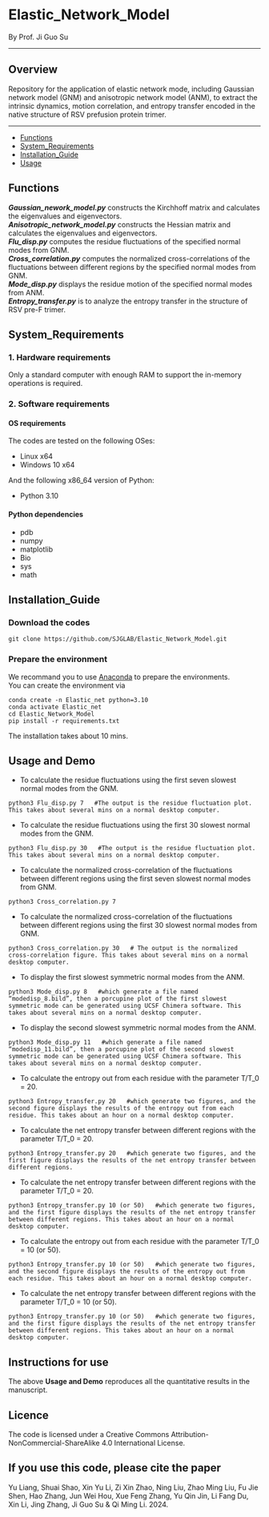 # Elastic_Network_Model
By Prof. Ji Guo Su
****
## Overview
Repository for the application of elastic network mode, including Gaussian network model (GNM) and anisotropic network model (ANM), to extract the intrinsic dynamics, motion correlation, and entropy transfer encoded in the native structure of RSV prefusion protein trimer. 
****
- [Functions](#Functions)
- [System_Requirements](#System_Requirements)
- [Installation_Guide](#Installation_Guide)
- [Usage](#Usage)

## Functions
***Gaussian_nework_model.py***  constructs the Kirchhoff matrix and calculates the eigenvalues and eigenvectors.  
***Anisotropic_network_model.py***  constructs the Hessian matrix and calculates the eigenvalues and eigenvectors.  
***Flu_disp.py***  computes the residue fluctuations of the specified normal modes from GNM.  
***Cross_correlation.py***  computes the normalized cross-correlations of the fluctuations between different regions by the specified normal modes from GNM.  
***Mode_disp.py***  displays the residue motion of the specified normal modes from ANM.  
***Entropy_transfer.py***  is to analyze the entropy transfer in the structure of RSV pre-F trimer.  

## System_Requirements
### **1. Hardware requirements**  

Only a standard computer with enough RAM to support the in-memory operations is required.  

### **2. Software requirements**  

#### OS requirements  
The codes are tested on the following OSes:   
- Linux x64  
- Windows 10 x64

And the following x86_64 version of Python:  
- Python 3.10
  
#### Python dependencies  
- pdb  
- numpy   
- matplotlib
- Bio 
- sys  
- math

## Installation_Guide
### Download the codes
```
git clone https://github.com/SJGLAB/Elastic_Network_Model.git
```
### Prepare the environment
We recommand you to use [Anaconda](https://www.anaconda.com/) to prepare the environments.  
You can create the environment via  
```
conda create -n Elastic_net python=3.10
conda activate Elastic_net
cd Elastic_Network_Model
pip install -r requirements.txt
```
The installation takes about 10 mins. 

## Usage and Demo
* To calculate the residue fluctuations using the first seven slowest normal modes from the GNM.
```
python3 Flu_disp.py 7   #The output is the residue fluctuation plot. This takes about several mins on a normal desktop computer.
```
* To calculate the residue fluctuations using the first 30 slowest normal modes from the GNM.
```
python3 Flu_disp.py 30   #The output is the residue fluctuation plot. This takes about several mins on a normal desktop computer.
```
* To calculate the normalized cross-correlation of the fluctuations between different regions using the first seven slowest normal modes from GNM.
```
python3 Cross_correlation.py 7
```
* To calculate the normalized cross-correlation of the fluctuations between different regions using the first 30 slowest normal modes from GNM.
```
python3 Cross_correlation.py 30   # The output is the normalized cross-correlation figure. This takes about several mins on a normal desktop computer.
```
* To display the first slowest symmetric normal modes from the ANM.
```
python3 Mode_disp.py 8   #which generate a file named “modedisp_8.bild”, then a porcupine plot of the first slowest symmetric mode can be generated using UCSF Chimera software. This takes about several mins on a normal desktop computer.
```
* To display the second slowest symmetric normal modes from the ANM.
``` 
python3 Mode_disp.py 11   #which generate a file named “modedisp_11.bild”, then a porcupine plot of the second slowest symmetric mode can be generated using UCSF Chimera software. This takes about several mins on a normal desktop computer.
```
* To calculate the entropy out from each residue with the parameter T/T_0 = 20.
```
python3 Entropy_transfer.py 20   #which generate two figures, and the second figure displays the results of the entropy out from each residue. This takes about an hour on a normal desktop computer.
```
* To calculate the net entropy transfer between different regions with the parameter T/T_0 = 20.
```
python3 Entropy_transfer.py 20   #which generate two figures, and the first figure displays the results of the net entropy transfer between different regions.
```
* To calculate the net entropy transfer between different regions with the parameter T/T_0 = 20.
```
python3 Entropy_transfer.py 10 (or 50)   #which generate two figures, and the first figure displays the results of the net entropy transfer between different regions. This takes about an hour on a normal desktop computer.
```
* To calculate the entropy out from each residue with the parameter T/T_0 = 10 (or 50).
```
python3 Entropy_transfer.py 10 (or 50)   #which generate two figures, and the second figure displays the results of the entropy out from each residue. This takes about an hour on a normal desktop computer.
```
* To calculate the net entropy transfer between different regions with the parameter T/T_0 = 10 (or 50).
```
python3 Entropy_transfer.py 10 (or 50)   #which generate two figures, and the first figure displays the results of the net entropy transfer between different regions. This takes about an hour on a normal desktop computer.
```

## Instructions for use
The above **Usage and Demo** reproduces all the quantitative results in the manuscript.

## Licence
The code is licensed under a Creative Commons Attribution-NonCommercial-ShareAlike 4.0 International License.

## If you use this code, please cite the paper
Yu Liang, Shuai Shao, Xin Yu Li, Zi Xin Zhao, Ning Liu, Zhao Ming Liu, Fu Jie Shen, Hao Zhang, Jun Wei Hou, Xue Feng Zhang, Yu Qin Jin, Li Fang Du, Xin Li, Jing Zhang, Ji Guo Su & Qi Ming Li. 2024.

